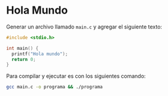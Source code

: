 # Hola Mundo

Generar un archivo llamado `main.c` y agregar el siguiente texto:

```c
#include <stdio.h>

int main() {
  printf("Hola mundo");
  return 0;
}
```

Para compilar y ejecutar es con los siguientes comando:

```bash
gcc main.c -o programa && ./programa
```
